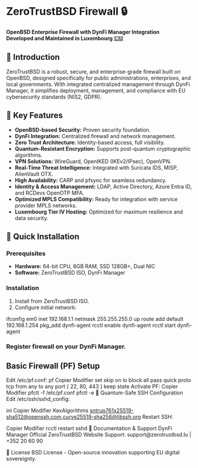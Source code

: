 # ZeroTrustBSD Firewall 🔒

**OpenBSD Enterprise Firewall with DynFi Manager Integration**  
**Developed and Maintained in Luxembourg 🇱🇺**

## 🚀 Introduction

ZeroTrustBSD is a robust, secure, and enterprise-grade firewall built on OpenBSD, designed specifically for public administrations, enterprises, and local governments. With integrated centralized management through DynFi Manager, it simplifies deployment, management, and compliance with EU cybersecurity standards (NIS2, GDPR).

## 🌟 Key Features

- **OpenBSD-based Security:** Proven security foundation.
- **DynFi Integration:** Centralized firewall and network management.
- **Zero Trust Architecture:** Identity-based access, full visibility.
- **Quantum-Resistant Encryption:** Supports post-quantum cryptographic algorithms.
- **VPN Solutions:** WireGuard, OpenIKED (IKEv2/IPsec), OpenVPN.
- **Real-Time Threat Intelligence:** Integrated with Suricata IDS, MISP, AlienVault OTX.
- **High Availability:** CARP and pfsync for seamless redundancy.
- **Identity & Access Management:** LDAP, Active Directory, Azure Entra ID, and RCDevs OpenOTP MFA.
- **Optimized MPLS Compatibility:** Ready for integration with service provider MPLS networks.
- **Luxembourg Tier IV Hosting:** Optimized for maximum resilience and data security.

## 📌 Quick Installation

### Prerequisites
- **Hardware:** 64-bit CPU, 8GB RAM, SSD 128GB+, Dual NIC
- **Software:** ZeroTrustBSD ISO, DynFi Manager

### Installation
1. Install from ZeroTrustBSD ISO.
2. Configure initial network:
<shell>
ifconfig em0 inet 192.168.1.1 netmask 255.255.255.0 up
route add default 192.168.1.254
</shell>

<shell>
pkg_add dynfi-agent
rcctl enable dynfi-agent
rcctl start dynfi-agent
</shell>

### Register firewall on your DynFi Manager.

## Basic Firewall (PF) Setup
Edit /etc/pf.conf:
<shell>
pf
Copier
Modifier
set skip on lo
block all
pass quick proto tcp from any to any port { 22, 80, 443 } keep state
Activate PF:
</shell>
<shell>
Copier
Modifier
pfctl -f /etc/pf.conf
pfctl -e
</shell>
🔐 Quantum-Safe SSH Configuration
Edit /etc/ssh/sshd_config:

ini
Copier
Modifier
KexAlgorithms sntrup761x25519-sha512@openssh.com,curve25519-sha256@libssh.org
Restart SSH:

<shell>
Copier
Modifier
rcctl restart sshd
</shell>
📖 Documentation & Support
DynFi Manager
Official ZeroTrustBSD Website
Support: support@zerotrustbsd.lu | +352 20 60 90

📜 License
BSD License - Open-source innovation supporting EU digital sovereignty.
